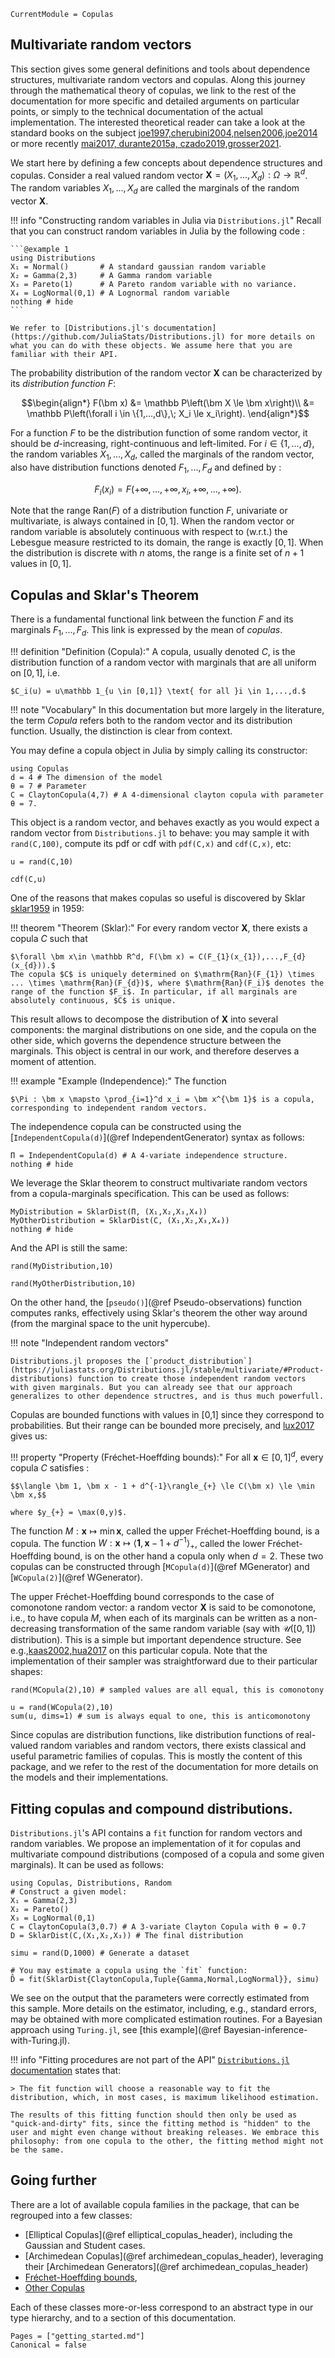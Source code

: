 ```@meta
CurrentModule = Copulas
```

## Multivariate random vectors

This section gives some general definitions and tools about dependence structures, multivariate random vectors and copulas. Along this journey through the mathematical theory of copulas, we link to the rest of the documentation for more specific and detailed arguments on particular points, or simply to the technical documentation of the actual implementation. 
The interested theoretical reader can take a look at the standard books on the subject [joe1997,cherubini2004,nelsen2006,joe2014](@cite) or more recently [mai2017, durante2015a, czado2019,grosser2021](@cite). 

We start here by defining a few concepts about dependence structures and copulas.
Consider a real valued random vector $\bm X = \left(X_1,...,X_d\right): \Omega \to \mathbb R^d$. The random variables $X_1,...,X_d$ are called the marginals of the random vector $\bm X$. 

!!! info "Constructing random variables in Julia via `Distributions.jl`"
    Recall that you can construct random variables in Julia by the following code : 

    ```@example 1
    using Distributions
    X₁ = Normal()       # A standard gaussian random variable
    X₂ = Gamma(2,3)     # A Gamma random variable
    X₃ = Pareto(1)      # A Pareto random variable with no variance.
    X₄ = LogNormal(0,1) # A Lognormal random variable 
    nothing # hide
    ```
    
    We refer to [Distributions.jl's documentation](https://github.com/JuliaStats/Distributions.jl) for more details on what you can do with these objects. We assume here that you are familiar with their API.


The probability distribution of the random vector $\bm X$ can be characterized by its *distribution function* $F$: 
```math
\begin{align*}
  F(\bm x) &= \mathbb P\left(\bm X \le \bm x\right)\\
  &= \mathbb P\left(\forall i \in \{1,...,d\},\; X_i \le x_i\right).
\end{align*}
```
For a function $F$ to be the distribution function of some random vector, it should be $d$-increasing, right-continuous and left-limited. 
For $i \in \{1,...,d\}$, the random variables $X_1,...,X_d$, called the marginals of the random vector, also have distribution functions denoted $F_1,...,F_d$ and defined by : 
```math
F_i(x_i) = F(+\infty,...,+\infty,x_i,+\infty,...,+\infty).
```

Note that the range $\mathrm{Ran}(F)$ of a distribution function $F$, univariate or multivariate, is always contained in $[0,1]$. When the random vector or random variable is absolutely continuous with respect to (w.r.t.) the Lebesgue measure restricted to its domain, the range is exactly $[0,1]$. When the distribution is discrete with $n$ atoms, the range is a finite set of $n+1$ values in $[0,1]$.

## Copulas and Sklar's Theorem

There is a fundamental functional link between the function $F$ and its marginals $F_1,...,F_d$. This link is expressed by the mean of *copulas*. 

!!! definition "Definition (Copula):" 
    A copula, usually denoted $C$, is the distribution function of a random vector with marginals that are all uniform on $[0,1]$, i.e.
    
    $C_i(u) = u\mathbb 1_{u \in [0,1]} \text{ for all }i \in 1,...,d.$


!!! note "Vocabulary"
    In this documentation but more largely in the literature, the term *Copula* refers both to the random vector and its distribution function. Usually, the distinction is clear from context. 

You may define a copula object in Julia by simply calling its constructor: 

```@example 1
using Copulas
d = 4 # The dimension of the model
θ = 7 # Parameter
C = ClaytonCopula(4,7) # A 4-dimensional clayton copula with parameter θ = 7.
```

This object is a random vector, and behaves exactly as you would expect a random vector from `Distributions.jl` to behave: you may sample it with `rand(C,100)`, compute its pdf or cdf with `pdf(C,x)` and `cdf(C,x)`, etc:

```@example 1
u = rand(C,10)
```
```@example 1
cdf(C,u)
```

One of the reasons that makes copulas so useful is discovered by Sklar [sklar1959](@cite) in 1959:

!!! theorem "Theorem (Sklar):"
    For every random vector $\bm X$, there exists a copula $C$ such that 

    $\forall \bm x\in \mathbb R^d, F(\bm x) = C(F_{1}(x_{1}),...,F_{d}(x_{d})).$
    The copula $C$ is uniquely determined on $\mathrm{Ran}(F_{1}) \times ... \times \mathrm{Ran}(F_{d})$, where $\mathrm{Ran}(F_i)$ denotes the range of the function $F_i$. In particular, if all marginals are absolutely continuous, $C$ is unique.


This result allows to decompose the distribution of $\bm X$ into several components: the marginal distributions on one side, and the copula on the other side, which governs the dependence structure between the marginals. This object is central in our work, and therefore deserves a moment of attention. 

!!! example "Example (Independence):"
    The function 

    $\Pi : \bm x \mapsto \prod_{i=1}^d x_i = \bm x^{\bm 1}$ is a copula, corresponding to independent random vectors.

The independence copula can be constructed using the [`IndependentCopula(d)`](@ref IndependentGenerator) syntax as follows: 

```@example 1
Π = IndependentCopula(d) # A 4-variate independence structure.
nothing # hide
```

We leverage the Sklar theorem to construct multivariate random vectors from a copula-marginals specification. This can be used as follows: 

```@example 1
MyDistribution = SklarDist(Π, (X₁,X₂,X₃,X₄))
MyOtherDistribution = SklarDist(C, (X₁,X₂,X₃,X₄))
nothing # hide
```

And the API is still the same: 
```@example 1
rand(MyDistribution,10)
```
```@example 1
rand(MyOtherDistribution,10)
```


On the other hand, the [`pseudo()`](@ref Pseudo-observations) function computes ranks, effectively using Sklar's theorem the other way around (from the marginal space to the unit hypercube).

!!! note "Independent random vectors"

    Distributions.jl proposes the [`product_distribution`](https://juliastats.org/Distributions.jl/stable/multivariate/#Product-distributions) function to create those independent random vectors with given marginals. But you can already see that our approach generalizes to other dependence structres, and is thus much powerfull. 

Copulas are bounded functions with values in [0,1] since they correspond to probabilities. But their range can be bounded more precisely, and [lux2017](@cite) gives us:

!!! property "Property (Fréchet-Hoeffding bounds):" 
    For all $\bm x \in [0,1]^d$, every copula $C$ satisfies : 

    $$\langle \bm 1, \bm x - 1 + d^{-1}\rangle_{+} \le C(\bm x) \le \min \bm x,$$
    
    where $y_{+} = \max(0,y)$.

The function $M : \bm x \mapsto \min\bm x$, called the upper Fréchet-Hoeffding bound, is a copula. The function $W : \bm x \mapsto \langle \bm 1, \bm x - 1 + d^{-1}\rangle_{+}$, called the lower Fréchet-Hoeffding bound, is on the other hand a copula only when $d=2$. 
These two copulas can be constructed through [`MCopula(d)`](@ref MGenerator) and [`WCopula(2)`](@ref WGenerator). 

The upper Fréchet-Hoeffding bound corresponds to the case of comonotone random vector: a random vector $\bm X$ is said to be comonotone, i.e., to have copula $M$, when each of its marginals can be written as a non-decreasing transformation of the same random variable (say with $\mathcal U\left([0,1]\right)$ distribution). This is a simple but important dependence structure. See e.g.,[kaas2002,hua2017](@cite) on this particular copula. Note that the implementation of their sampler was straightforward due to their particular shapes:

```@example 1
rand(MCopula(2),10) # sampled values are all equal, this is comonotony
```
```@example 1
u = rand(WCopula(2),10)
sum(u, dims=1) # sum is always equal to one, this is anticomonotony
```

Since copulas are distribution functions, like distribution functions of real-valued random variables and random vectors, there exists classical and useful parametric families of copulas. This is mostly the content of this package, and we refer to the rest of the documentation for more details on the models and their implementations. 

## Fitting copulas and compound distributions.

`Distributions.jl`'s API contains a `fit` function for random vectors and random variables. We propose an implementation of it for copulas and multivariate compound distributions (composed of a copula and some given marginals). It can be used as follows: 

```@example 2
using Copulas, Distributions, Random
# Construct a given model:
X₁ = Gamma(2,3)
X₂ = Pareto()
X₃ = LogNormal(0,1)
C = ClaytonCopula(3,0.7) # A 3-variate Clayton Copula with θ = 0.7
D = SklarDist(C,(X₁,X₂,X₃)) # The final distribution

simu = rand(D,1000) # Generate a dataset

# You may estimate a copula using the `fit` function:
D̂ = fit(SklarDist{ClaytonCopula,Tuple{Gamma,Normal,LogNormal}}, simu)
```

We see on the output that the parameters were correctly estimated from this sample. More details on the estimator, including, e.g., standard errors, may be obtained with more complicated estimation routines. For a Bayesian approach using  `Turing.jl`, see [this example](@ref Bayesian-inference-with-Turing.jl).

!!! info "Fitting procedures are not part of the API"
    [`Distributions.jl` documentation](https://juliastats.org/Distributions.jl/stable/fit/#Distribution-Fitting) states that: 

    > The fit function will choose a reasonable way to fit the distribution, which, in most cases, is maximum likelihood estimation.

    The results of this fitting function should then only be used as "quick-and-dirty" fits, since the fitting method is "hidden" to the user and might even change without breaking releases. We embrace this philosophy: from one copula to the other, the fitting method might not be the same. 

## Going further

There are a lot of available copula families in the package, that can be regrouped into a few classes:
- [Elliptical Copulas](@ref elliptical_copulas_header), including the Gaussian and Student cases. 
- [Archimedean Copulas](@ref archimedean_copulas_header), leveraging their [Archimedean Generators](@ref archimedean_copulas_header)
- [Fréchet-Hoeffding bounds](https://en.wikipedia.org/wiki/Copula_(probability_theory)#Fr%C3%A9chet%E2%80%93Hoeffding_copula_bounds), 
- [Other Copulas](@ref)

Each of these classes more-or-less correspond to an abstract type in our type hierarchy, and to a section of this documentation. 


```@bibliography
Pages = ["getting_started.md"]
Canonical = false
```
